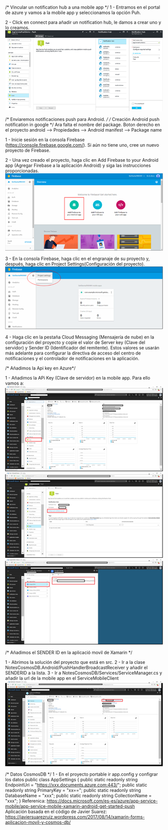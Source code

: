 /* Vincular un notification hub a una mobile app */
1 - Entramos en el portal de azure y vamos a la mobile app y seleccionamos la opción Puh.

2 - Click en connect para añadir un notification hub, le damos a crear uno y lo creamos.
    ![alt text](/AzureParaOffice365Developers/Media/MobileApp/connectnotificationhub.png)     

/*  Enviaremos notificaciones push para Android. */
/* Creación Android push notification in google */
Ara falta el nombre del package. Boton derecho en el proyecto android --> Propiedades --> Android manifest --> Package name

1 - Inicie sesión en la consola Firebase (https://console.firebase.google.com/). Si aún no tiene uno, cree un nuevo proyecto de Firebase.

2 - Una vez creado el proyecto, haga clic en Add Firebase to your Android app (Agregar Firebase a la aplicación Android) y siga las instrucciones proporcionadas.
    ![alt text](/AzureParaOffice365Developers/Media/MobileApp/Firebase1.png)         

3 - En la consola Firebase, haga clic en el engranaje de su proyecto y, después, haga clic en Project Settings(Configuración del proyecto).
    ![alt text](/AzureParaOffice365Developers/Media/MobileApp/Firebase2.png)
    
4 - Haga clic en la pestaña Cloud Messaging (Mensajería de nube) en la configuración del proyecto y copie el valor de Server key (Clave del servidor) y Sender ID (Identificador del remitente). Estos valores se usarán más adelante para configurar la directiva de acceso del centro de notificaciones y el controlador de notificaciones en la aplicación.

/* Añadimos la Api key en Azure*/

1 - Añadimos la APi Key (Clave de servidor) en la mobile app. Para ello vamos a:
![alt text](/AzureParaOffice365Developers/Media/Push/AppMobile1.png)
![alt text](/AzureParaOffice365Developers/Media/Push/AppMobile2.png)
![alt text](/AzureParaOffice365Developers/Media/Push/AppMobile3.png)

/* Añadimos el SENDER ID  en la aplicació movil de Xamarin */

1 - Abrimos la solución del proyecto que está en src.
2 - Ir a la clase NotesCosmosDB.Android/PushHandlerBroadcastReceiver y añadir el SENDERID a la lista.
3 - Ir a NotesCosmosDB/Services/ServiceManager.cs y añadir la url de la mobile app en el ServiceMobileClient
![alt text](/AzureParaOffice365Developers/Media/Push/AppMobileURL.png)    

/* Datos CosmosDB */
1 - En el proyecto portable ir app.config y configrar los datos
    public class AppSettings
    {
        public static readonly string EndpointUri = "https://xxx.documents.azure.com:443/";
        public static readonly string PrimaryKey = "xx==";
        public static readonly string DatabaseName = "xxx";
        public static readonly string CollectionName = "xxx";
    }
Referenica:
https://docs.microsoft.com/es-es/azure/app-service-mobile/app-service-mobile-xamarin-android-get-started-push    
Aplicación basada en el código de Javier Suarez: https://javiersuarezruiz.wordpress.com/2017/08/14/xamarin-forms-aplicacion-movil-y-cosmos-db/
